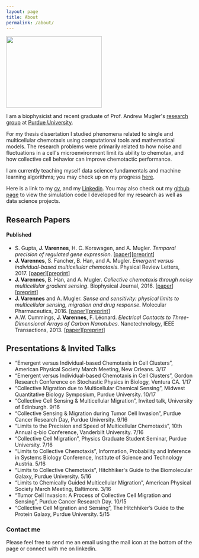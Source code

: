 ```yaml
---
layout: page
title: About
permalink: /about/
---
```


<img src="/images/austria16_selfie1.png" width="258" height="193">

I am a biophysicist and recent graduate of Prof. Andrew Mugler's [research group](http://www.physics.purdue.edu/mugler/home.html) at [Purdue University](http://www.physics.purdue.edu/).

For my thesis dissertation I studied phenomena related to single and multicellular chemotaxis using computational tools and mathematical models. The research problems were primarily related to how noise and fluctuations in a cell's microenvironment limit its ability to chemotax, and how collective cell behavior can improve chemotactic performance.

I am currently teaching myself data science fundamentals and machine learning algorithms; you may check up on my progress [here](https://github.com/varennes).

Here is a link to my [cv](https://drive.google.com/open?id=1JPewVovPV52Y9IgzJ4LJZtkIuXs1ohM6), and my [Linkedin](https://www.linkedin.com/in/jvarennes/). You may also check out my [github page](https://github.com/varennes) to view the simulation code I developed for my research as well as data science projects.

## Research Papers

#### Published

- S. Gupta, **J. Varennes**, H. C. Korswagen, and A. Mugler. *Temporal precision of regulated gene expression*. [[paper](https://journals.plos.org/ploscompbiol/article?id=10.1371/journal.pcbi.1006201)][[preprint](https://arxiv.org/abs/1711.07918)]
- **J. Varennes**, S. Fancher, B. Han, and A. Mugler. *Emergent versus individual-based multicellular chemotaxis*. Physical Review Letters, 2017. [[paper](https://journals.aps.org/prl/abstract/10.1103/PhysRevLett.119.188101)][[preprint](https://arxiv.org/abs/1703.09666)]
- **J. Varennes**, B. Han, and A. Mugler. *Collective chemotaxis through noisy multicellular gradient sensing*. Biophysical Journal, 2016. [[paper](http://www.cell.com/biophysj/abstract/S0006-3495(16)30523-9)][[preprint](http://arxiv.org/abs/1605.00712)]
- **J. Varennes** and A. Mugler. *Sense and sensitivity: physical limits to multicellular sensing, migration and drug response*. Molecular Pharmaceutics, 2016. [[paper](http://pubs.acs.org/doi/abs/10.1021/acs.molpharmaceut.5b00899)][[preprint](http://arxiv.org/abs/1512.00496)]
- A.W. Cummings, **J. Varennes**, F. Léonard. *Electrical Contacts to Three-Dimensional Arrays of Carbon Nanotubes*. Nanotechnology, IEEE Transactions, 2013. [[paper](http://ieeexplore.ieee.org/abstract/document/6605560/)][[preprint](http://arxiv.org/abs/1403.3942)]

## Presentations & Invited Talks

-	“Emergent versus Individual-based Chemotaxis in Cell Clusters”, American Physical Society March Meeting, New Orleans. 3/17
- “Emergent versus Individual-based Chemotaxis in Cell Clusters”, Gordon Research Conference on Stochastic Physics in Biology, Ventura CA. 1/17
- “Collective Migration due to Multicellular Chemical Sensing”, Midwest Quantitative Biology Symposium, Purdue University. 10/17
- “Collective Cell Sensing & Multicellular Migration”, Invited talk, University of Edinburgh. 9/16
- “Collective Sensing & Migration during Tumor Cell Invasion”, Purdue Cancer Research Day, Purdue University. 9/16
- “Limits to the Precision and Speed of Multicellular Chemotaxis”, 10th Annual q-bio Conference, Vanderbilt University. 7/16
- “Collective Cell Migration”, Physics Graduate Student Seminar, Purdue University. 7/16
- “Limits to Collective Chemotaxis”, Information, Probability and Inference in Systems Biology Conference, Institute of Science and Technology Austria. 5/16
- “Limits to Collective Chemotaxis”, Hitchhiker's Guide to the Biomolecular Galaxy, Purdue University. 5/16
- “Limits to Chemically Guided Multicellular Migration”, American Physical Society March Meeting, Baltimore. 3/16
- “Tumor Cell Invasion: A Process of Collective Cell Migration and Sensing”, Purdue Cancer Research Day. 10/15
- “Collective Cell Migration and Sensing”, The Hitchhiker’s Guide to the Protein Galaxy, Purdue University. 5/15



### Contact me

Please feel free to send me an email using the mail icon at the bottom of the page or connect with me on linkedin.
